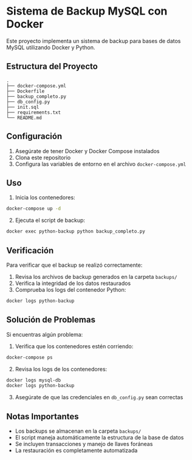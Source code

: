 # Sistema de Backup MySQL con Docker

Este proyecto implementa un sistema de backup para bases de datos MySQL utilizando Docker y Python.

## Estructura del Proyecto

```
.
├── docker-compose.yml
├── Dockerfile
├── backup_completo.py
├── db_config.py
├── init.sql
├── requirements.txt
└── README.md
```

## Configuración

1. Asegúrate de tener Docker y Docker Compose instalados
2. Clona este repositorio
3. Configura las variables de entorno en el archivo `docker-compose.yml`

## Uso

1. Inicia los contenedores:
```bash
docker-compose up -d
```

2. Ejecuta el script de backup:
```bash
docker exec python-backup python backup_completo.py
```

## Verificación

Para verificar que el backup se realizó correctamente:

1. Revisa los archivos de backup generados en la carpeta `backups/`
2. Verifica la integridad de los datos restaurados
3. Comprueba los logs del contenedor Python:
```bash
docker logs python-backup
```

## Solución de Problemas

Si encuentras algún problema:

1. Verifica que los contenedores estén corriendo:
```bash
docker-compose ps
```

2. Revisa los logs de los contenedores:
```bash
docker logs mysql-db
docker logs python-backup
```

3. Asegúrate de que las credenciales en `db_config.py` sean correctas

## Notas Importantes

- Los backups se almacenan en la carpeta `backups/`
- El script maneja automáticamente la estructura de la base de datos
- Se incluyen transacciones y manejo de llaves foráneas
- La restauración es completamente automatizada 